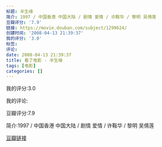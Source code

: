 ```yaml
---
标题: 半生缘
简介: 1997 / 中国香港 中国大陆 / 剧情 爱情 / 许鞍华 / 黎明 吴倩莲
豆瓣评分: '7.9'
链接: https://movie.douban.com/subject/1299624/
创建时间: '2008-04-13 21:39:37'
我的评分: '3.0'
标签:
评论:
date: 2008-04-13 21:39:37
title: 看了电影 - 半生缘
tags: [电影]
categories: []
---
```


我的评分:3.0

我的评论:

豆瓣评分:7.9

简介:1997 / 中国香港 中国大陆 / 剧情 爱情 / 许鞍华 / 黎明 吴倩莲

[豆瓣链接](https://movie.douban.com/subject/1299624/)

